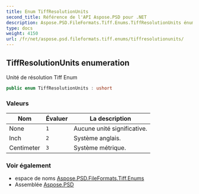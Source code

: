 ```yaml
---
title: Enum TiffResolutionUnits
second_title: Référence de l'API Aspose.PSD pour .NET
description: Aspose.PSD.FileFormats.Tiff.Enums.TiffResolutionUnits énumération. Unité de résolution Tiff Enum
type: docs
weight: 4150
url: /fr/net/aspose.psd.fileformats.tiff.enums/tiffresolutionunits/
---
```

## TiffResolutionUnits enumeration

Unité de résolution Tiff Enum

```csharp
public enum TiffResolutionUnits : ushort
```

### Valeurs

| Nom | Évaluer | La description |
| --- | --- | --- |
| None | `1` | Aucune unité significative. |
| Inch | `2` | Système anglais. |
| Centimeter | `3` | Système métrique. |

### Voir également

* espace de noms [Aspose.PSD.FileFormats.Tiff.Enums](../../aspose.psd.fileformats.tiff.enums/)
* Assemblée [Aspose.PSD](../../)


